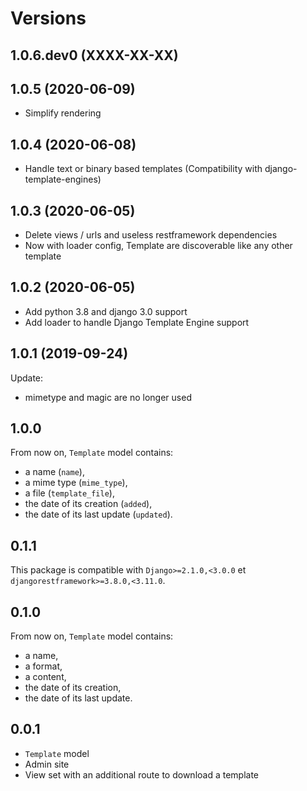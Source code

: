 # Versions

1.0.6.dev0      (XXXX-XX-XX)
----------------------------


1.0.5           (2020-06-09)
----------------------------

* Simplify rendering

1.0.4           (2020-06-08)
----------------------------

* Handle text or binary based templates (Compatibility with django-template-engines)


1.0.3           (2020-06-05)
----------------------------

* Delete views / urls and useless restframework dependencies
* Now with loader config, Template are discoverable like any other template

1.0.2           (2020-06-05)
----------------------------

* Add python 3.8 and django 3.0 support
* Add loader to handle Django Template Engine support


1.0.1           (2019-09-24)
----------------------------

Update:

* mimetype and magic are no longer used


1.0.0
----------------------------

From now on, `Template` model contains:

* a name (`name`),
* a mime type (`mime_type`),
* a file (`template_file`),
* the date of its creation (`added`),
* the date of its last update (`updated`).

0.1.1
----------------------------

This package is compatible with `Django>=2.1.0,<3.0.0` et `djangorestframework>=3.8.0,<3.11.0`.

0.1.0
----------------------------

From now on, `Template` model contains:

* a name,
* a format,
* a content,
* the date of its creation,
* the date of its last update.

0.0.1
----------------------------

* `Template` model
* Admin site
* View set with an additional route to download a template
